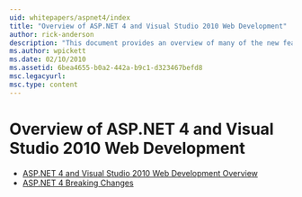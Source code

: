 ```yaml
---
uid: whitepapers/aspnet4/index
title: "Overview of ASP.NET 4 and Visual Studio 2010 Web Development"
author: rick-anderson
description: "This document provides an overview of many of the new features for ASP.NET that are included in the.NET Framework 4 and in Visual Studio 2010."
ms.author: wpickett
ms.date: 02/10/2010
ms.assetid: 6bea4655-b0a2-442a-b9c1-d323467befd8
msc.legacyurl: 
msc.type: content
---
```

# Overview of ASP.NET 4 and Visual Studio 2010 Web Development

- [ASP.NET 4 and Visual Studio 2010 Web Development Overview](overview.md)
- [ASP.NET 4 Breaking Changes](breaking-changes.md)

